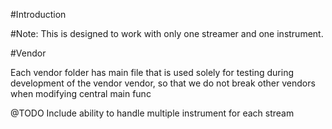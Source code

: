 #Introduction


#Note: This is designed to work with only one streamer and one instrument. 

#Vendor

Each vendor folder has main file that is used solely for testing during development of the vendor vendor, so that we do not break other vendors when modifying central main func

@TODO
Include ability to handle multiple instrument for each stream